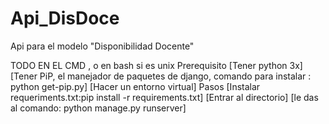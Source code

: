 # Api_DisDoce
Api para el modelo "Disponibilidad Docente"

TODO EN EL CMD , o en bash si es unix
Prerequisito
  [Tener python 3x]
  [Tener PiP, el manejador de paquetes de django, comando para instalar : python get-pip.py]
  [Hacer un entorno virtual]
Pasos
[Instalar requeriments.txt:pip install -r requirements.txt]
[Entrar al directorio]
[le das al comando: python manage.py runserver]
